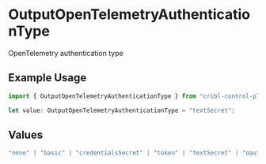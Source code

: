 # OutputOpenTelemetryAuthenticationType

OpenTelemetry authentication type

## Example Usage

```typescript
import { OutputOpenTelemetryAuthenticationType } from "cribl-control-plane/models";

let value: OutputOpenTelemetryAuthenticationType = "textSecret";
```

## Values

```typescript
"none" | "basic" | "credentialsSecret" | "token" | "textSecret" | "oauth"
```